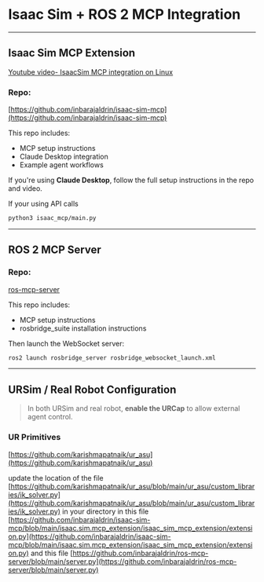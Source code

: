 # Isaac Sim + ROS 2 MCP Integration

---

## Isaac Sim MCP Extension

[Youtube video- IsaacSim MCP integration on Linux](https://youtu.be/8LsHCGvJaek?si=ge73Z-tm0e_R7Tos)

### Repo:  
[https://github.com/inbarajaldrin/isaac-sim-mcp](https://github.com/inbarajaldrin/isaac-sim-mcp)

This repo includes:

- MCP setup instructions
- Claude Desktop integration
- Example agent workflows

If you're using **Claude Desktop**, follow the full setup instructions in the repo and video.

If your using API calls

```bash
python3 isaac_mcp/main.py
```
---
## ROS 2 MCP Server

### Repo:

[ros-mcp-server](https://github.com/inbarajaldrin/ros-mcp-server)


This repo includes:

- MCP setup instructions
- rosbridge_suite installation instructions

Then launch the WebSocket server:

```bash
ros2 launch rosbridge_server rosbridge_websocket_launch.xml
```

---

## URSim / Real Robot Configuration

> In both URSim and real robot, **enable the URCap** to allow external agent control.

### UR Primitives
[https://github.com/karishmapatnaik/ur_asu](https://github.com/karishmapatnaik/ur_asu)

update the location of the file [https://github.com/karishmapatnaik/ur_asu/blob/main/ur_asu/custom_libraries/ik_solver.py](https://github.com/karishmapatnaik/ur_asu/blob/main/ur_asu/custom_libraries/ik_solver.py) in your directory in this file [https://github.com/inbarajaldrin/isaac-sim-mcp/blob/main/isaac.sim.mcp_extension/isaac_sim_mcp_extension/extension.py](https://github.com/inbarajaldrin/isaac-sim-mcp/blob/main/isaac.sim.mcp_extension/isaac_sim_mcp_extension/extension.py) and this file [https://github.com/inbarajaldrin/ros-mcp-server/blob/main/server.py](https://github.com/inbarajaldrin/ros-mcp-server/blob/main/server.py)
